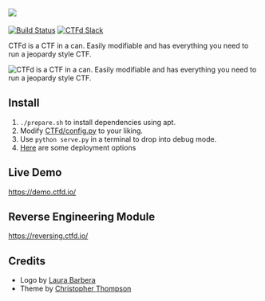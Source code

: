 ![](https://raw.githubusercontent.com/CTFd/CTFd/master/CTFd/static/original/img/logo.png)
====

[![Build Status](https://travis-ci.org/CTFd/CTFd.svg?branch=master)](https://travis-ci.org/CTFd/CTFd)
[![CTFd Slack](https://slack.ctfd.io/badge.svg)](https://slack.ctfd.io/)

CTFd is a CTF in a can. Easily modifiable and has everything you need to run a jeopardy style CTF.

![CTFd is a CTF in a can. Easily modifiable and has everything you need to run a jeopardy style CTF.](https://github.com/CTFd/CTFd/raw/master/CTFd/static/original/img/scoreboard.png?raw=true)

## Install
 1. `./prepare.sh` to install dependencies using apt.
 2. Modify [CTFd/config.py](https://github.com/CTFd/CTFd/blob/master/CTFd/config.py) to your liking.
 3. Use `python serve.py` in a terminal to drop into debug mode.
 4. [Here](https://github.com/CTFd/CTFd/wiki/Deployment) are some deployment options

## Live Demo
https://demo.ctfd.io/

## Reverse Engineering Module
https://reversing.ctfd.io/

## Credits
* Logo by [Laura Barbera](http://www.laurabb.com/)
* Theme by [Christopher Thompson](https://github.com/breadchris)

